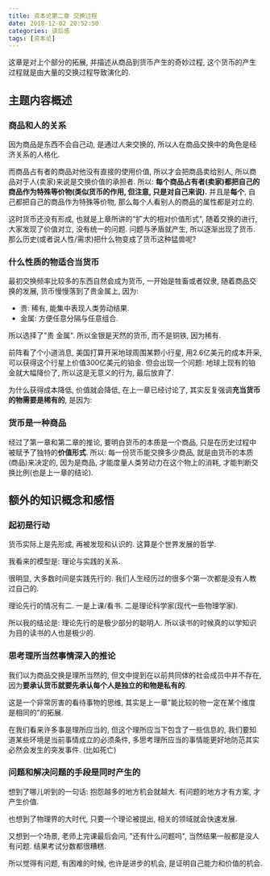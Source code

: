 ```yaml
---
title: 资本论第二章 交换过程
date: 2018-12-02 20:52:50
categories: 读后感
tags: [资本论]
---
```

这章是对上个部分的拓展, 并描述从商品到货币产生的奇妙过程, 这个货币的产生过程就是由大量的交换过程导致演化的.

<!--more-->

## 主题内容概述

### 商品和人的关系

因为商品是东西不会自己动, 是通过人来交换的, 所以人在商品交换中的角色是经济关系的人格化.

而商品占有者的商品对他没有直接的使用价值, 所以才会把商品卖给别人, 所以商品对于人(卖家)来说是交换价值的承担者. 所以: **每个商品占有者(卖家)都把自己的商品作为特殊等价物(类似货币的作用, 但注意, 只是对自己来说).** 并且是**每个**, 自己都把自己的商品作为特殊等价物, 那么每个人看别人的商品的属性都是对立的.

这时货币还没有形成, 也就是上章所讲的"扩大的相对价值形式", 随着交换的进行, 大家发现了价值对立, 没有统一的问题. 问题与矛盾就产生, 所以逐渐出现了货币. 那么历史(或者说人性/需求)把什么物变成了货币这种猛兽呢?

### 什么性质的物适合当货币

最初交换频率比较多的东西自然会成为货币, 一开始是牲畜或者奴隶, 随着商品交换的发展, 货币慢慢落到了贵金属上, 因为:

+ 贵: 稀有, 能集中表现人类劳动结果.
+ 金属: 方便任意分隔与任意组合.

所以选择了"贵 金属". 所以金银是天然的货币, 而不是铜铁, 因为稀有.

前阵看了个小道消息, 美国打算开采地球周围某颗小行星, 用2.6亿美元的成本开采, 可以获得这个行星上价值300亿美元的铂金. 但会出现一个问题: 地球上现有的铂金就大幅降价了, 所以这是无意义的行为, 最后放弃了.

为什么获得成本降低, 价值就会降低, 在上一章已经讨论了, 其实反复强调**充当货币的物需要是稀有的**, 是因为:

### 货币是一种商品

经过了第一章和第二章的推论, 要明白货币的本质是一个商品, 只是在历史过程中被赋予了独特的**价值形式**. 所以: 每一份货币能交换多少商品, 就是由货币的本质(商品)来决定的, 因为是商品, 才能度量人类劳动力在这个物上的消耗, 才能判断交换比例(也是上一章的结论).

## 额外的知识概念和感悟

### 起初是行动

货币实际上是先形成, 再被发现和认识的. 这算是个世界发展的哲学.

我看来的模型是: 理论与实践的关系.

很明显, 大多数时间是实践先行的. 我们人生经历过的很多个第一次都是没有人教过自己的.

理论先行的情况有二. 一是上课/看书. 二是理论科学家(现代一些物理学家).

所以我的结论是: 理论先行的是极少部分的聪明人. 所以读书的时候真的以学知识为目的读书的人也是极少的.

### 思考理所当然事情深入的推论

我们以为商品交换是理所当然的, 但文中提到在以前共同体的社会成员中并不存在, 因为**要承认货币就要先承认每个人是独立的和物是私有的**.

这是一个非常厉害的看待事物的思维, 其实是上一章"能比较的物一定在某个维度是相同的"的拓展.

在我们看来许多事是理所应当的, 但这个理所应当下包含了一些信息的, 我们要知道某些环境是当前事情成立的必须条件, 多思考理所应当的事情能更好地防范其实必然会发生的突发事件. (比如死亡)

### 问题和解决问题的手段是同时产生的

 想到了哪儿听到的一句话: 抱怨越多的地方机会就越大. 有问题的地方才有方案, 才产生价值.

也想到了物理界的大时代, 只要一个理论被提出, 相关的领域就会快速发展.

又想到一个场景, 老师上完课最后会问, "还有什么问题吗", 当然结果一般都是没人有问题. 结果考试分数都很糟糕.

所以觉得有问题, 有困难的时候, 也许是进步的机会, 是证明自己能力和价值的机会.